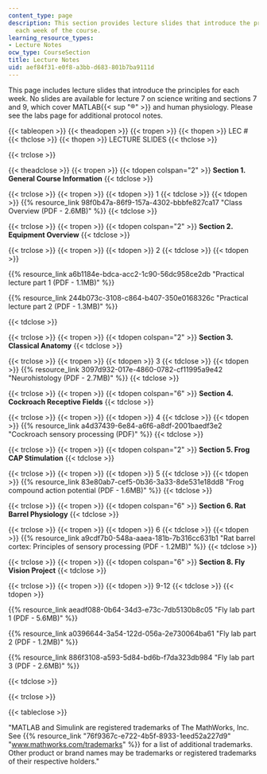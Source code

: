 ```yaml
---
content_type: page
description: This section provides lecture slides that introduce the principles for
  each week of the course.
learning_resource_types:
- Lecture Notes
ocw_type: CourseSection
title: Lecture Notes
uid: aef84f31-e0f8-a3bb-d683-801b7ba9111d
---
```


This page includes lecture slides that introduce the principles for each week. No slides are available for lecture 7 on science writing and sections 7 and 9, which cover MATLAB{{< sup "®" >}} and human physiology. Please see the labs page for additional protocol notes.

{{< tableopen >}}
{{< theadopen >}}
{{< tropen >}}
{{< thopen >}}
LEC #
{{< thclose >}}
{{< thopen >}}
LECTURE SLIDES
{{< thclose >}}

{{< trclose >}}

{{< theadclose >}}
{{< tropen >}}
{{< tdopen colspan="2" >}}
**Section 1. General Course Information**
{{< tdclose >}}

{{< trclose >}}
{{< tropen >}}
{{< tdopen >}}
1
{{< tdclose >}}
{{< tdopen >}}
{{% resource_link 98f0b47a-86f9-157a-4302-bbbfe827ca17 "Class Overview (PDF - 2.6MB)" %}}
{{< tdclose >}}

{{< trclose >}}
{{< tropen >}}
{{< tdopen colspan="2" >}}
**Section 2. Equipment Overview**
{{< tdclose >}}

{{< trclose >}}
{{< tropen >}}
{{< tdopen >}}
2
{{< tdclose >}}
{{< tdopen >}}


{{% resource_link a6b1184e-bdca-acc2-1c90-56dc958ce2db "Practical lecture part 1 (PDF - 1.1MB)" %}}

{{% resource_link 244b073c-3108-c864-b407-350e0168326c "Practical lecture part 2 (PDF - 1.3MB)" %}}


{{< tdclose >}}

{{< trclose >}}
{{< tropen >}}
{{< tdopen colspan="2" >}}
**Section 3. Classical Anatomy**
{{< tdclose >}}

{{< trclose >}}
{{< tropen >}}
{{< tdopen >}}
3
{{< tdclose >}}
{{< tdopen >}}
{{% resource_link 3097d932-017e-4860-0782-cf11995a9e42 "Neurohistology (PDF - 2.7MB)" %}}
{{< tdclose >}}

{{< trclose >}}
{{< tropen >}}
{{< tdopen colspan="6" >}}
**Section 4. Cockroach Receptive Fields**
{{< tdclose >}}

{{< trclose >}}
{{< tropen >}}
{{< tdopen >}}
4
{{< tdclose >}}
{{< tdopen >}}
{{% resource_link a4d37439-6e84-a6f6-a8df-2001baedf3e2 "Cockroach sensory processing (PDF)" %}}
{{< tdclose >}}

{{< trclose >}}
{{< tropen >}}
{{< tdopen colspan="2" >}}
**Section 5. Frog CAP Stimulation**
{{< tdclose >}}

{{< trclose >}}
{{< tropen >}}
{{< tdopen >}}
5
{{< tdclose >}}
{{< tdopen >}}
{{% resource_link 83e80ab7-cef5-0b36-3a33-8de531e18dd8 "Frog compound action potential (PDF - 1.6MB)" %}}
{{< tdclose >}}

{{< trclose >}}
{{< tropen >}}
{{< tdopen colspan="6" >}}
**Section 6. Rat Barrel Physiology**
{{< tdclose >}}

{{< trclose >}}
{{< tropen >}}
{{< tdopen >}}
6
{{< tdclose >}}
{{< tdopen >}}
{{% resource_link a9cdf7b0-548a-aaea-181b-7b316cc631b1 "Rat barrel cortex: Principles of sensory processing (PDF - 1.2MB)" %}}
{{< tdclose >}}

{{< trclose >}}
{{< tropen >}}
{{< tdopen colspan="6" >}}
**Section 8. Fly Vision Project**
{{< tdclose >}}

{{< trclose >}}
{{< tropen >}}
{{< tdopen >}}
9-12
{{< tdclose >}}
{{< tdopen >}}


{{% resource_link aeadf088-0b64-34d3-e73c-7db5130b8c05 "Fly lab part 1 (PDF - 5.6MB)" %}}

{{% resource_link a0396644-3a54-122d-056a-2e730064ba61 "Fly lab part 2 (PDF - 1.2MB)" %}}

{{% resource_link 886f3108-a593-5d84-bd6b-f7da323db984 "Fly lab part 3 (PDF - 2.6MB)" %}}


{{< tdclose >}}

{{< trclose >}}

{{< tableclose >}}

"MATLAB and Simulink are registered trademarks of The MathWorks, Inc. See {{% resource_link "76f9367c-e722-4b5f-8933-1eed52a227d9" "www.mathworks.com/trademarks" %}} for a list of additional trademarks. Other product or brand names may be trademarks or registered trademarks of their respective holders."